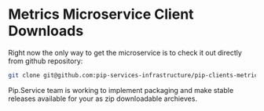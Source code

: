 # Metrics Microservice Client Downloads

Right now the only way to get the microservice is to check it out directly from github repository:

```bash
git clone git@github.com:pip-services-infrastructure/pip-clients-metrics-node.git
```

Pip.Service team is working to implement packaging and make stable releases available for your 
as zip downloadable archieves.